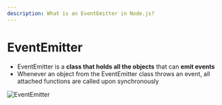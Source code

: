 ```yaml
---
description: What is an EventEmitter in Node.js?
---
```


# EventEmitter

* EventEmitter is a **class that holds all the objects** that can **emit events**
* Whenever an object from the EventEmitter class throws an event, all attached functions are called upon synchronously

![EventEmitter](https://www.simplilearn.com/ice9/free\_resources\_article\_thumb/eventemitter.JPG)
